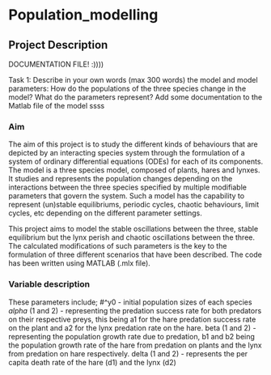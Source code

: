 # Population_modelling
## Project Description

DOCUMENTATION FILE! :))))

Task 1: Describe in your own words (max 300 words) the model and model parameters: How do the populations of the three species change in the model? What do the parameters represent? Add some documentation to the Matlab file of the model
ssss

### Aim 
The aim of this project is to study the different kinds of behaviours that are depicted by an interacting species system through the formulation of a system of ordinary differential equations (ODEs) for each of its components. The model is a three species model, composed of plants, hares and lynxes. It studies and represents the population changes depending on the interactions between the three species specified by multiple modifiable parameters that govern the system. Such a model has the capability to represent (un)stable equilibriums, periodic cycles, chaotic behaviours, limit cycles, etc depending on the different parameter settings. 

This project aims to model the stable oscillations between the three, stable equilibrium but the lynx perish and chaotic oscillations between the three. The calculated modifications of such parameters is the key to the formulation of three different scenarios that have been described. The code has been written using MATLAB (.mlx file). 

### Variable description
These parameters include; 
#^y0 - initial population sizes of each species
*alpha* (1 and 2) - representing the predation success rate for both predators on their respective preys, this being a1 for the hare predation success rate on the plant and a2 for the lynx predation rate on the hare. 
beta (1 and 2) - representing the population growth rate due to predation, b1 and b2 being the population growth rate of the hare from predation on plants and the lynx from predation on hare respectively. 
delta (1 and 2) - represents the per capita death rate of the hare (d1) and the lynx (d2)

